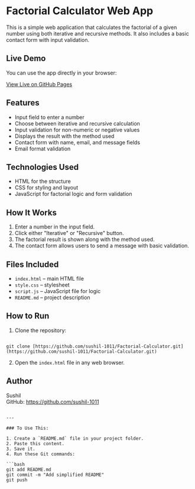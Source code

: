 
# Factorial Calculator Web App

This is a simple web application that calculates the factorial of a given number using both iterative and recursive methods. It also includes a basic contact form with input validation.

## Live Demo

You can use the app directly in your browser:

[View Live on GitHub Pages](https://sushil-1011.github.io/Factorial-Calculator/)


## Features

- Input field to enter a number
- Choose between iterative and recursive calculation
- Input validation for non-numeric or negative values
- Displays the result with the method used
- Contact form with name, email, and message fields
- Email format validation

## Technologies Used

- HTML for the structure
- CSS for styling and layout
- JavaScript for factorial logic and form validation

## How It Works

1. Enter a number in the input field.
2. Click either "Iterative" or "Recursive" button.
3. The factorial result is shown along with the method used.
4. The contact form allows users to send a message with basic validation.

## Files Included

- `index.html` – main HTML file
- `style.css` – stylesheet
- `script.js` – JavaScript file for logic
- `README.md` – project description

## How to Run

1. Clone the repository:
```

git clone [https://github.com/sushil-1011/Factorial-Calculator.git](https://github.com/sushil-1011/Factorial-Calculator.git)

```
2. Open the `index.html` file in any web browser.

## Author

Sushil  
GitHub: https://github.com/sushil-1011
```

---

### To Use This:

1. Create a `README.md` file in your project folder.
2. Paste this content.
3. Save it.
4. Run these Git commands:

```bash
git add README.md
git commit -m "Add simplified README"
git push
```

